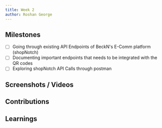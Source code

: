 ```yaml
---
title: Week 2
author: Roshan George
---
```


## Milestones
- [ ] Going through existing API Endpoints of BeckN's E-Comm platform (shopNotch)
- [ ] Documenting important endpoints that needs to be integrated with the QR codes
- [ ] Exploring shopNotch API Calls through postman

## Screenshots / Videos 

## Contributions

## Learnings